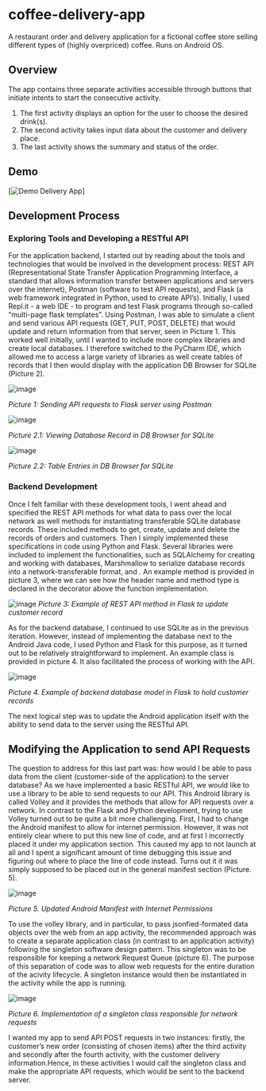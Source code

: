 # coffee-delivery-app
A restaurant order and delivery application for a fictional coffee store selling different types of (highly overpriced) coffee. Runs on Android OS.

## Overview

The app contains three separate activities accessible through buttons that initiate intents to start the consecutive activity.

<ol>
  <li>The first activity displays an option for the user to choose the desired drink(s).</li>
  <li>The second activity takes input data about the customer and delivery place.</li> 
  <li>The last activity shows the summary and status of the order.</li>
</ol>

## Demo
[![Demo Delivery App](https://j.gifs.com/lRLVYl.gif)]

## Development Process

### Exploring Tools and Developing a RESTful API
For the application backend, I started out by reading about the tools and technologies that
would be involved in the development process: REST API (Representational State Transfer
Application Programming Interface, a standard that allows information transfer between
applications and servers over the internet), Postman (software to test API requests), and Flask
(a web framework integrated in Python, used to create API’s).
Initially, I used Repl.it - a web IDE - to program and test Flask programs through so-called
“multi-page flask templates”. Using Postman, I was able to simulate a client and send various
API requests (GET, PUT, POST, DELETE) that would update and return information from that
server, seen in Picture 1. This worked well initially, until I wanted to include more complex
libraries and create local databases. I therefore switched to the PyCharm IDE, which allowed
me to access a large variety of libraries as well create tables of records that I then would display
with the application DB Browser for SQLite (Picture 2).

![image](https://user-images.githubusercontent.com/74726737/167269236-dfb32601-6aca-4d95-8937-c901dca1950c.png)

*Picture 1: Sending API requests to Flask server using Postman*

![image](https://user-images.githubusercontent.com/74726737/167269252-30c4458e-9b0e-40b1-b251-c87f44010600.png)

*Picture 2.1: Viewing Database Record in DB Browser for SQLite*

![image](https://user-images.githubusercontent.com/74726737/167269263-2eea440e-e4a0-447e-a802-0a17277c1163.png)

*Picture 2.2: Table Entries in DB Browser for SQLite*

### Backend Development
Once I felt familiar with these development tools, I went ahead and specified the REST API
methods for what data to pass over the local network as well methods for instantiating
transferable SQLite database records. These included methods to get, create, update and
delete the records of orders and customers. Then I simply implemented these specifications in
code using Python and Flask. Several libraries were included to implement the functionalities,
such as SQLAlchemy for creating and working with databases, Marshmallow to serialize
database records into a network-transferable format, and . An example method is provided in
picture 3, where we can see how the header name and method type is declared in the decorator
above the function implementation.<br>


![image](https://user-images.githubusercontent.com/74726737/167269281-04e870b5-cd11-4133-951d-4ee6b035c2e7.png)
*Picture 3: Example of REST API method in Flask to update customer record*

As for the backend database, I continued to use SQLite as in the previous iteration. However,
instead of implementing the database next to the Android Java code, I used Python and Flask
for this purpose, as it turned out to be relatively straightforward to implement. An example class
is provided in picture 4. It also facilitated the process of working with the API.


![image](https://user-images.githubusercontent.com/74726737/167269312-841a5d39-8019-46c6-8112-8a0b3efc7c35.png)

*Picture 4. Example of backend database model in Flask to hold customer records*

The next logical step was to update the Android application itself with the ability to send data to
the server using the RESTful API.


## Modifying the Application to send API Requests
The question to address for this last part was: how would I be able to pass data from the client
(customer-side of the application) to the server database?
As we have implemented a basic RESTful API, we would like to use a library to be able to send
requests to our API. This Android library is called Volley and it provides the methods that allow
for API requests over a network. In contrast to the Flask and Python development, trying to use
Volley turned out to be quite a bit more challenging. First, I had to change the Android manifest
to allow for internet permission. However, it was not entirely clear where to put this new line of
code, and at first I incorrectly placed it under my application section. This caused my app to not
launch at all and I spent a significant amount of time debugging this issue and figuring out
where to place the line of code instead. Turns out it it was simply supposed to be placed out in
the general manifest section (Picture. 5).

![image](https://user-images.githubusercontent.com/74726737/167269322-1c5b5e1e-eed9-46f5-88f5-0ec8a9862c90.png)

*Picture 5. Updated Android Manifest with Internet Permissions*

To use the volley library, and in particular, to pass jsonfied-formated data objects over the web
from an app activity, the recommended approach was to create a separate application class (in
contrast to an application activity) following the singleton software design pattern. This singleton
was to be responsible for keeping a network Request Queue (picture 6). The purpose of this
separation of code was to allow web requests for the entire duration of the acivity lifecycle. A
singleton instance would then be instantiated in the activity while the app is running.

![image](https://user-images.githubusercontent.com/74726737/167269326-2042b304-2331-4d9d-ae09-e96736888299.png)

*Picture 6. Implementation of a singleton class responsible for network requests*

I wanted my app to send API POST requests in two instances: firstly, the customer’s new order
(consisting of chosen items) after the third activity and secondly after the fourth activity, with the
customer delivery information.Hence, in these activities I would call the singleton class and make the appropriate API
requests, which would be sent to the backend server.

